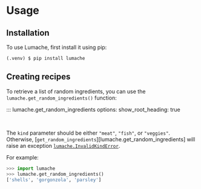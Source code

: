 Usage
=====

Installation
------------

To use Lumache, first install it using pip:

```console
(.venv) $ pip install lumache
```

Creating recipes
----------------

To retrieve a list of random ingredients, you can use the
`lumache.get_random_ingredients()` function:

::: lumache.get_random_ingredients
    options:
      show_root_heading: true

<br>

The `kind` parameter should be either `"meat"`, `"fish"`, or `"veggies"`.
Otherwise, [`get_random_ingredients`][lumache.get_random_ingredients] will raise an exception [`lumache.InvalidKindError`](api.md#lumache.InvalidKindError).

For example:

```python
>>> import lumache
>>> lumache.get_random_ingredients()
['shells', 'gorgonzola', 'parsley']
```
